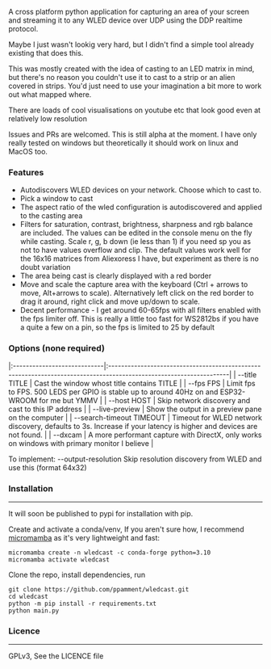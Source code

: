 A cross platform python application for capturing an area of your screen and streaming it to any WLED device over UDP using the DDP realtime protocol.

Maybe I just wasn't lookig very hard, but I didn't find a simple tool already existing that does this.

This was mostly created with the idea of casting to an LED matrix in mind, but there's no reason you couldn't use it to cast to a strip or an alien covered in strips. 
You'd just need to use your imagination a bit more to work out what mapped where.

There are loads of cool visualisations on youtube etc that look good even at relatively low resolution

Issues and PRs are welcomed. This is still alpha at the moment. I have only really tested on windows but theoretically it should work on linux and MacOS too.

### Features
- Autodiscovers WLED devices on your network. Choose which to cast to.
- Pick a window to cast
- The aspect ratio of the wled configuration is autodiscovered and applied to the casting area
- Filters for saturation, contrast, brightness, sharpness and rgb balance are included. The values can be edited in the console menu on the fly while casting.
  Scale r, g, b down (ie less than 1) if you need sp you as not to have values overflow and clip. The default values work well for the 16x16 matrices from Aliexoress I have, but experiment as there is no doubt variation
- The area being cast is clearly displayed with a red border
- Move and scale the capture area with the keyboard  (Ctrl + arrows to move, Alt+arrows to scale). Alternatively left click on the red border to drag it around, right click and move up/down to scale.
- Decent performance - I get around 60-65fps with all filters enabled with the fps limiter off. This is really a little too fast for WS2812bs if you have a quite a few on a pin, so the fps is limited to 25 by default

### Options (none required)
|:----------------------------|:-------------------------------------------------------------------------------------------------------------------|
| --title TITLE               | Cast the window whost title contains TITLE                                                                         |
| --fps FPS                   | Limit fps to FPS. 500 LEDS per GPIO is stable up to around 40Hz on and ESP32-WROOM for me but YMMV                 |
| --host HOST                 | Skip network discovery and cast to this IP address                                                                 |
| --live-preview              | Show the output in a preview pane on the computer                                                                  |
| --search-timeout TIMEOUT    | Timeout for WLED network discovery, defaults to 3s. Increase if your latency is higher and devices are not found.  |
| --dxcam                     | A more performant capture with DirectX, only works on windows with primary monitor I believe                       |

To implement:
--output-resolution     Skip resolution discovery from WLED and use this (format 64x32)
### Installation
______
It will soon be published to pypi for installation with pip.

Create and activate a conda/venv, If you aren't sure how, I recommend [micromamba](https://mamba.readthedocs.io/en/latest/installation/micromamba-installation.html)  as it's very lightweight and fast:
```shell
micromamba create -n wledcast -c conda-forge python=3.10
micromamba activate wledcast
```


Clone the repo, install dependencies, run
```
git clone https://github.com/ppamment/wledcast.git
cd wledcast
python -m pip install -r requirements.txt
python main.py
```

### Licence
______
GPLv3, See the LICENCE file